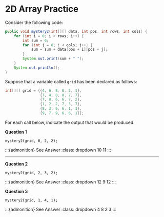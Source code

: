 # 2D Array Practice



Consider the following code: 

``` Java
public void mystery2(int[][] data, int pos, int rows, int cols) {
    for (int i = 0; i < rows; i++) {
        int sum = 0;
        for (int j = 0; j < cols; j++) {
            sum = sum + data[pos + i][pos + j];
        }
        System.out.print(sum + " ");
    }
    System.out.println();
}
```

Suppose that a variable called `grid` has been declared as follows:

``` Java
int[][] grid = {{4, 6, 8, 8, 2, 1}, 
                {7, 4, 8, 8, 7, 7},
                {7, 8, 6, 6, 7, 2}, 
                {1, 2, 2, 7, 5, 7},
                {8, 3, 6, 6, 1, 1}, 
                {9, 7, 9, 6, 6, 1}};
```

For each call below, indicate the output that would be produced. 

**Question 1**

`mystery2(grid, 0, 2, 2);`

:::{admonition} See Answer
:class: dropdown
10 11
:::

<hr>

**Question 2**

`mystery2(grid, 2, 3, 2);`

:::{admonition} See Answer
:class: dropdown
12 9 12
:::

**Question 3**

`mystery2(grid, 1, 4, 1);`

:::{admonition} See Answer
:class: dropdown
4 8 2 3
:::